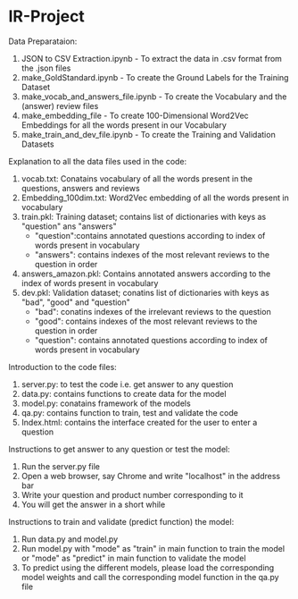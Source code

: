 # IR-Project


Data Preparataion:

1. JSON to CSV Extraction.ipynb - To extract the data in .csv format from the .json files
2. make_GoldStandard.ipynb - To create the Ground Labels for the Training Dataset
3. make_vocab_and_answers_file.ipynb - To create the Vocabulary and the (answer) review files
4. make_embedding_file - To create 100-Dimensional Word2Vec Embeddings for all the words present in our Vocabulary
5. make_train_and_dev_file.ipynb - To create the Training and Validation Datasets


Explanation to all the data files used in the code:

1) vocab.txt: Conatains vocabulary of all the words present in the questions, answers and reviews
2) Embedding_100dim.txt: Word2Vec embedding of all the words present in vocabulary
3) train.pkl: Training dataset; contains list of dictionaries with keys as "question" ans "answers"
	- "question":contains annotated questions according to index of words present in vocabulary
	- "answers": contains indexes of the most relevant reviews to the question in order
4) answers_amazon.pkl: Contains annotated answers according to the index of words present in vocabulary
5) dev.pkl: Validation dataset; conatins list of dictionaries with keys as "bad", "good" and "question"
	- "bad": conatins indexes of the irrelevant reviews to the question
	- "good": contains indexes of the most relevant reviews to the question in order
	- "question": contains annotated questions according to index of words present in vocabulary
	

Introduction to the code files:

1) server.py: to test the code i.e. get answer to any question
2) data.py: contains functions to create data for the model
3) model.py: conatains framework of the models
4) qa.py: contains function to train, test and validate the code
5) Index.html: contains the interface created for the user to enter a question
	
Instructions to get answer to any question or test the model:

1) Run the server.py file 
2) Open a web browser, say Chrome and write "localhost" in the address bar
3) Write your question and product number corresponding to it
4) You will get the answer in a short while

Instructions to train and validate (predict function) the model:

1) Run data.py and model.py
2) Run model.py with "mode" as "train" in main function to train the model or "mode" as "predict" in main function to validate the model
3) To predict using the different models, please load the corresponding model weights and call the corresponding model function in the qa.py file
